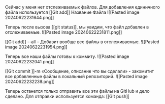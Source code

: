 Сейчас у меня нет отслеживаемых файлов. Для добавления единичного файла используется
[[Git add]] Название Файла
![[Pasted image 20240622231644.png]]

Теперь после вызова [[git status]], мы увидим, что файл добавлен в отслеживаемые.
![[Pasted image 20240622231811.png]]

[[Git add]] --all – Добавит вообще все файлы в отслеживаемые.
![[Pasted image 20240622231954.png]]

Теперь все наши файлы готовы к коммиту.
![[Pasted image 20240622232041.png]]

[[Git commit ]]-m «Сообщение, описание что вы сделали» - закомитит все добавленные файлы в локальный репозиторий.
![[Pasted image 20240622232238.png]]

Теперь останется только отправить все эти файлы на GitHub и дело сделано. Для отправки используется команда:
[[Git push]]